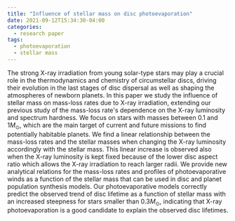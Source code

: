 ```yaml
---
title: "Influence of stellar mass on disc photoevaporation"
date: 2021-09-12T15:34:30-04:00
categories:
  - research paper
tags:
  - photoevaporation
  - stellar mass
---
```


The strong X-ray irradiation from young solar-type stars may play a crucial role in the thermodynamics and chemistry of circumstellar discs, driving their evolution in the last stages of disc dispersal as well as shaping the atmospheres of newborn planets.
In this paper we study the influence of stellar mass on mass-loss rates due to X-ray irradiation, extending our previous study of the mass-loss rate's dependence on the X-ray luminosity and spectrum hardness. We focus on stars with masses between $0.1$ and $1 M_\odot$, which are the main target of current and future missions to find potentially habitable planets.
We find a linear relationship between the mass-loss rates and the stellar masses when changing the X-ray luminosity accordingly with the stellar mass.
This linear increase is observed also when the X-ray luminosity is kept fixed because of the lower disc aspect ratio which allows the X-ray irradiation to reach larger radii.
We provide new analytical relations for the mass-loss rates and profiles of photoevaporative winds as a function of the stellar mass that can be used in disc and planet population synthesis models.
Our photoevaporative models correctly predict the observed trend of disc lifetime as a function of stellar mass with an increased steepness for stars smaller than $0.3 M_\odot$, indicating that X-ray photoevaporation is a good candidate to explain the observed disc lifetimes.

